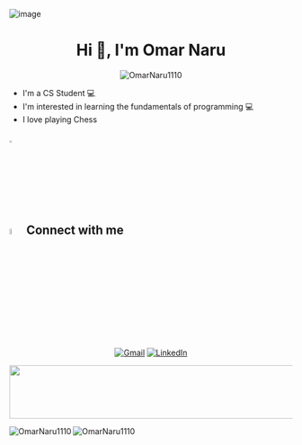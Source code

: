 ![image](https://github.com/OmarNaru1110/OmarNaru1110/assets/126495695/a648480c-7507-45ce-93b7-0f36ee4279c0)<h1 align='center'> Hi 👋, I'm Omar Naru </h1>

<p align="center"> <img src="https://komarev.com/ghpvc/?username=OmarNaru1110&label=Profile%20views&color=0e75b6&style=flat" alt="OmarNaru1110"/> </p>

- I'm a CS Student 💻
- I'm interested in learning the fundamentals of programming 💻
- I love playing Chess 

## <img src="https://media2.giphy.com/media/QssGEmpkyEOhBCb7e1/giphy.gif?cid=ecf05e47a0n3gi1bfqntqmob8g9aid1oyj2wr3ds3mg700bl&rid=giphy.gif" width ="3%"> 
## <img src="https://media.giphy.com/media/gIkM6hiJfvSIIJCnKy/giphy.gif" width="5%"> Connect with me
<p align="center"> 
<a href="mailto:omarnaru2002@gmail.com"><img img src="https://img.shields.io/badge/gmail-%23EA4335.svg?style=plastic&logo=gmail&logoColor=white" alt="Gmail"/></a>
<a href="https://www.linkedin.com/in/omar-elnaggar1110/"><img src="https://img.shields.io/badge/linkedin-%230A66C2.svg?style=plastic&logo=linkedin&logoColor=white" alt="LinkedIn"/></a>
</p>

<img src="https://github.com/Govindv7555/Govindv7555/blob/main/49e76e0596857673c5c80c85b84394c1.gif" width=1100px height=95px>

<p><img align="left" src="https://github-readme-stats.vercel.app/api?username=OmarNaru1110&show_icons=true&locale=en&theme=radical" alt="OmarNaru1110" />
<img align="center" src="https://github-readme-stats.vercel.app/api/top-langs?username=OmarNaru1110&show_icons=true&locale=en&layout=compact&theme=radical" alt="OmarNaru1110"/> </p>


